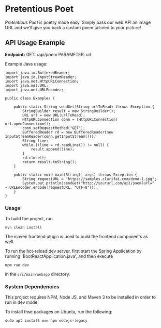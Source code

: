 # Pretentious Poet

*Pretentious Poet* is poetry made easy. Simply pass our web API an image URL and we'll give you back a custom poem tailored to your picture!

## API Usage Example

**Endpoint:** GET: /api/poem PARAMETER: url

Example Java usage:
```
import java.io.BufferedReader;
import java.io.InputStreamReader;
import java.net.HttpURLConnection;
import java.net.URL;
import java.net.URLEncoder;

public class Examples {

	public static String sendGet(String urlToRead) throws Exception {
		StringBuilder result = new StringBuilder();
		URL url = new URL(urlToRead);
		HttpURLConnection conn = (HttpURLConnection) url.openConnection();
		conn.setRequestMethod("GET");
		BufferedReader rd = new BufferedReader(new InputStreamReader(conn.getInputStream()));
		String line;
		while ((line = rd.readLine()) != null) {
			result.append(line);
		}
		rd.close();
		return result.toString();
	}

	public static void main(String[] args) throws Exception {
		String requestURL = "https://samples.clarifai.com/demo-1.jpg";
		System.out.println(sendGet("http://yoururl.com/api/poem?url=" + URLEncoder.encode(requestURL, "UTF-8")));
	}
}

```

### Usage
To build the project, run
```
mvn clean install
```
The maven frontend plugin is used to build the frontend components as well.

To run the hot-reload dev server, first start the Spring Application by running 'BootReactApplication.java', and then execute
```
npm run dev
```
in the `src/main/webapp` directory.

### System Dependencies

This project requires NPM, Node JS, and Maven 3 to be installed in order to run in dev mode. 

To install thse packages on Ubuntu, run the following:
```
sudo apt install mvn npm nodejs-legacy
```

